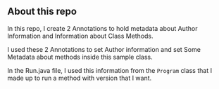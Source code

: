 ## About this repo

In this repo, I create 2 Annotations to hold metadata about Author Information and Information about Class Methods.

I used these 2 Annotations to set Author information and set Some Metadata about methods inside this sample class.

In the Run.java file, I used this information from the `Program` class that I made up to run a method with version that I want.

